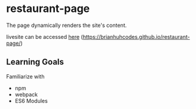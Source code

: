 ﻿# restaurant-page

The page dynamically renders the site's content.

livesite can be accessed [here](https://brianhuhcodes.github.io/restaurant-page/) (https://brianhuhcodes.github.io/restaurant-page/)


## Learning Goals
Familiarize with
* npm
* webpack
* ES6 Modules
